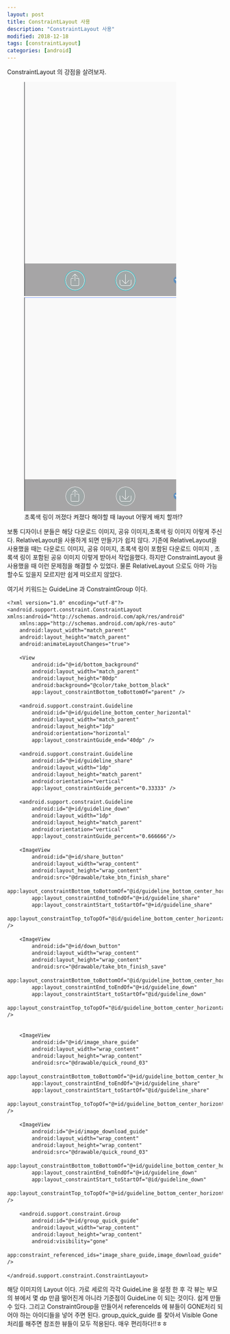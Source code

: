 ```yaml
---
layout: post
title: ConstraintLayout 사용 
description: "ConstraintLayout 사용"
modified: 2018-12-18
tags: [constraintLayout]
categories: [android]
---
```


ConstraintLayout 의 강점을 살려보자.

<figure class="half">
	<img src="/images/2018-12-18-constraintlayout-01.png" alt="">
    <img src="/images/2018-12-18-constraintlayout-02.png" alt="">
	<figcaption>초록색 링이 꺼졌다 켜졌다 해야할 때 layout 어떻게 배치 할까!?</figcaption>
</figure>

보통 디자이너 분들은 해당 다운로드 이미지, 공유 이미지,초록색 링 이미지 이렇게 주신다.
RelativeLayout을 사용하게 되면 만들기가 쉽지 않다. 
기존에 RelativeLayout을 사용했을 때는 다운로드 이미지, 공유 이미지, 초록색 링이 포함된 다운로드 이미지 , 초록색 링이 포함된 공유 이미지 이렇게 받아서 작업을했다.
하지만 ConstraintLayout 을 사용했을 때 이런 문제점을 해결할 수 있었다. 물론 RelativeLayout 으로도 아마 가능할수도 있을지 모르지만 쉽게 떠오르지 않았다.

여기서 키워드는 GuideLine 과 ConstraintGroup 이다.

```
<?xml version="1.0" encoding="utf-8"?>
<android.support.constraint.ConstraintLayout xmlns:android="http://schemas.android.com/apk/res/android"
    xmlns:app="http://schemas.android.com/apk/res-auto"
    android:layout_width="match_parent"
    android:layout_height="match_parent"
    android:animateLayoutChanges="true">

    <View
        android:id="@+id/bottom_background"
        android:layout_width="match_parent"
        android:layout_height="80dp"
        android:background="@color/take_bottom_black"
        app:layout_constraintBottom_toBottomOf="parent" />

    <android.support.constraint.Guideline
        android:id="@+id/guideline_bottom_center_horizontal"
        android:layout_width="match_parent"
        android:layout_height="1dp"
        android:orientation="horizontal"
        app:layout_constraintGuide_end="40dp" />

    <android.support.constraint.Guideline
        android:id="@+id/guideline_share"
        android:layout_width="1dp"
        android:layout_height="match_parent"
        android:orientation="vertical"
        app:layout_constraintGuide_percent="0.33333" />

    <android.support.constraint.Guideline
        android:id="@+id/guideline_down"
        android:layout_width="1dp"
        android:layout_height="match_parent"
        android:orientation="vertical"
        app:layout_constraintGuide_percent="0.666666"/>

    <ImageView
        android:id="@+id/share_button"
        android:layout_width="wrap_content"
        android:layout_height="wrap_content"
        android:src="@drawable/take_btn_finish_share"
        app:layout_constraintBottom_toBottomOf="@id/guideline_bottom_center_horizontal"
        app:layout_constraintEnd_toEndOf="@+id/guideline_share"
        app:layout_constraintStart_toStartOf="@+id/guideline_share"
        app:layout_constraintTop_toTopOf="@id/guideline_bottom_center_horizontal" />

    <ImageView
        android:id="@+id/down_button"
        android:layout_width="wrap_content"
        android:layout_height="wrap_content"
        android:src="@drawable/take_btn_finish_save"
        app:layout_constraintBottom_toBottomOf="@id/guideline_bottom_center_horizontal"
        app:layout_constraintEnd_toEndOf="@+id/guideline_down"
        app:layout_constraintStart_toStartOf="@id/guideline_down"
        app:layout_constraintTop_toTopOf="@id/guideline_bottom_center_horizontal" />


    <ImageView
        android:id="@+id/image_share_guide"
        android:layout_width="wrap_content"
        android:layout_height="wrap_content"
        android:src="@drawable/quick_round_03"
        app:layout_constraintBottom_toBottomOf="@+id/guideline_bottom_center_horizontal"
        app:layout_constraintEnd_toEndOf="@+id/guideline_share"
        app:layout_constraintStart_toStartOf="@id/guideline_share"
        app:layout_constraintTop_toTopOf="@+id/guideline_bottom_center_horizontal" />

    <ImageView
        android:id="@+id/image_download_guide"
        android:layout_width="wrap_content"
        android:layout_height="wrap_content"
        android:src="@drawable/quick_round_03"
        app:layout_constraintBottom_toBottomOf="@+id/guideline_bottom_center_horizontal"
        app:layout_constraintEnd_toEndOf="@+id/guideline_down"
        app:layout_constraintStart_toStartOf="@id/guideline_down"
        app:layout_constraintTop_toTopOf="@+id/guideline_bottom_center_horizontal" />

    <android.support.constraint.Group
        android:id="@+id/group_quick_guide"
        android:layout_width="wrap_content"
        android:layout_height="wrap_content"
        android:visibility="gone"
        app:constraint_referenced_ids="image_share_guide,image_download_guide" />

</android.support.constraint.ConstraintLayout>
```

해당 이미지의 Layout 이다.
가로 세로의 각각 GuideLine 을 설정 한 후 각 뷰는 부모의 뷰에서 몇 dp 만큼 떨어진게 아니라 기준점이 GuideLine 이 되는 것이다.
쉽게 만들수 있다. 그리고 ConstraintGroup을 만들어서 referenceIds 에 뷰들이 GONE처리 되어야 하는 아이디들을 넣어 주면 된다.
group_quick_guide 를 찾아서 Visible Gone 처리를 해주면 참조한 뷰들이 모두 적용된다.
매우 편리하다!!ㅎㅎ